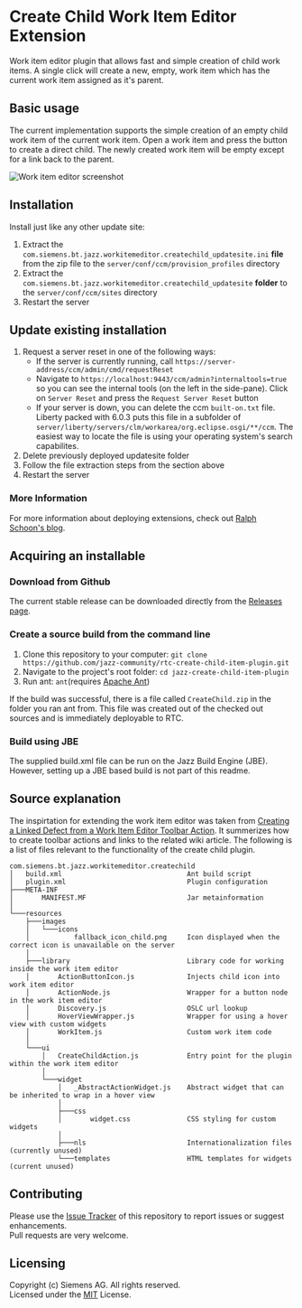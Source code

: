 # Create Child Work Item Editor Extension
Work item editor plugin that allows fast and simple creation of child work items. A single click will create a new, empty, work item which has the current work item assigned as it's parent.

## Basic usage
The current implementation supports the simple creation of an empty child work item of the current work item. Open a work item and press the button to create a direct child. The newly created work item will be empty except for a link back to the parent.

![Work item editor screenshot](https://github.com/jazz-community/jazz-create-child-item-plugin/blob/master/documentation/work_item_action.png)

## Installation
Install just like any other update site:

1. Extract the `com.siemens.bt.jazz.workitemeditor.createchild_updatesite.ini` **file** from the zip file to the `server/conf/ccm/provision_profiles` directory
2. Extract the `com.siemens.bt.jazz.workitemeditor.createchild_updatesite` **folder** to the `server/conf/ccm/sites` directory
3. Restart the server

## Update existing installation
1. Request a server reset in one of the following ways:
    * If the server is currently running, call `https://server-address/ccm/admin/cmd/requestReset`
    * Navigate to `https://localhost:9443/ccm/admin?internaltools=true` so you can see the internal tools (on the left in the side-pane). Click on `Server Reset` and press the `Request Server Reset` button
    * If your server is down, you can delete the ccm `built-on.txt` file. Liberty packed with 6.0.3 puts this file in a subfolder of `server/liberty/servers/clm/workarea/org.eclipse.osgi/**/ccm`. The easiest way to locate the file is using your operating system's search capabilites.
2. Delete previously deployed updatesite folder
3. Follow the file extraction steps from the section above
4. Restart the server

### More Information
For more information about deploying extensions, check out [Ralph Schoon's blog](https://rsjazz.wordpress.com/2014/06/12/is-the-extension-deployed-how-can-i-redeploy/).

## Acquiring an installable

### Download from Github
The current stable release can be downloaded directly from the [Releases page](https://github.com/jazz-community/jazz-create-child-item-plugin/releases).

### Create a source build from the command line
1. Clone this repository to your computer: `git clone https://github.com/jazz-community/rtc-create-child-item-plugin.git`
2. Navigate to the project's root folder: `cd jazz-create-child-item-plugin`
3. Run ant: `ant`(requires [Apache Ant](http://ant.apache.org/))

If the build was successful, there is a file called `CreateChild.zip` in the folder you ran ant from. This file was created out of the checked out sources and is immediately deployable to RTC.

### Build using JBE
The supplied build.xml file can be run on the Jazz Build Engine (JBE). However, setting up a JBE based build is not part of this readme.

## Source explanation
The inspirtation for extending the work item editor was taken from [Creating a Linked Defect from a Work Item Editor Toolbar Action](https://jazz.net/library/article/782). It summerizes how to create toolbar actions and links to the related wiki article. The following is a list of files relevant to the functionality of the create child plugin.

```
com.siemens.bt.jazz.workitemeditor.createchild
│   build.xml                               Ant build script
│   plugin.xml                              Plugin configuration
├───META-INF
│       MANIFEST.MF                         Jar metainformation
│
└───resources
    ├───images
    │   └───icons
    │           fallback_icon_child.png     Icon displayed when the correct icon is unavailable on the server
    │
    ├───library                             Library code for working inside the work item editor
    │       ActionButtonIcon.js             Injects child icon into work item editor
    │       ActionNode.js                   Wrapper for a button node in the work item editor
    │       Discovery.js                    OSLC url lookup
    │       HoverViewWrapper.js             Wrapper for using a hover view with custom widgets
    │       WorkItem.js                     Custom work item code
    │
    └───ui
        │   CreateChildAction.js            Entry point for the plugin within the work item editor
        │
        └───widget
            │   _AbstractActionWidget.js    Abstract widget that can be inherited to wrap in a hover view
            │
            ├───css
            │       widget.css              CSS styling for custom widgets
            │
            ├───nls                         Internationalization files (currently unused)
            └───templates                   HTML templates for widgets (current unused)
```

## Contributing
Please use the [Issue Tracker](https://github.com/jazz-community/jazz-create-child-item-plugin/issues) of this repository to report issues or suggest enhancements.<br>
Pull requests are very welcome.

## Licensing
Copyright (c) Siemens AG. All rights reserved.<br>
Licensed under the [MIT](https://github.com/jazz-community/jazz-create-child-item-plugin/blob/master/LICENSE) License.

